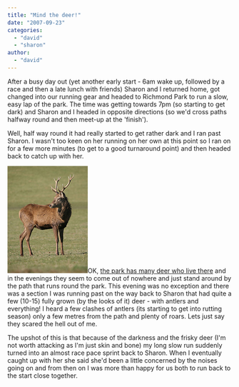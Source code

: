 ```yaml
---
title: "Mind the deer!"
date: "2007-09-23"
categories: 
  - "david"
  - "sharon"
author:
  - "david"
---
```


After a busy day out (yet another early start - 6am wake up, followed by a race and then a late lunch with friends) Sharon and I returned home, got changed into our running gear and headed to Richmond Park to run a slow, easy lap of the park. The time was getting towards 7pm (so starting to get dark) and Sharon and I headed in opposite directions (so we'd cross paths halfway round and then meet-up at the 'finish').

Well, half way round it had really started to get rather dark and I ran past Sharon. I wasn't too keen on her running on her own at this point so I ran on for a few more minutes (to get to a good turnaround point) and then headed back to catch up with her.

![2006-12-28-richmond_park_deer.jpg](/images/2007/2006-12-28-richmond_park_deer.jpg)OK, [the park has many deer who live there](http://www.royalparks.org.uk/parks/richmond_park/flora_fauna/deer.cfm) and in the evenings they seem to come out of nowhere and just stand around by the path that runs round the park. This evening was no exception and there was a section I was running past on the way back to Sharon that had quite a few (10-15) fully grown (by the looks of it) deer - with antlers and everything! I heard a few clashes of antlers (its starting to get into rutting season) only a few metres from the path and plenty of roars. Lets just say they scared the hell out of me.

The upshot of this is that because of the darkness and the frisky deer (I'm not worth attacking as I'm just skin and bone) my long slow run suddenly turned into an almost race pace sprint back to Sharon. When I eventually caught up with her she said she'd been a little concerned by the noises going on and from then on I was more than happy for us both to run back to the start close together.
